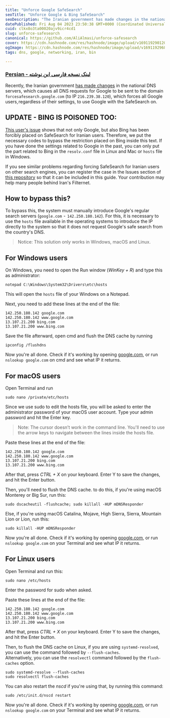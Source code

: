 ```yaml
---
title: "Unforce Google SafeSearch"
seoTitle: "Unforce Google & Bing SafeSearch"
seoDescription: "The Iranian government has made changes in the national DNS servers, which causes all requests for Google to be sent to a "SafeSearch-forced" Google"
datePublished: Fri Aug 04 2023 23:50:38 GMT+0000 (Coordinated Universal Time)
cuid: clkx8o3ta00020ajv9icr4cd1
slug: unforce-safesearch
canonical: https://github.com/AliAlmasi/unforce-safesearch
cover: https://cdn.hashnode.com/res/hashnode/image/upload/v1691192901204/a3914e33-c22f-43e3-ad3c-1bcebc148797.jpeg
ogImage: https://cdn.hashnode.com/res/hashnode/image/upload/v1691192968218/5a549b5e-c4ed-4f52-aaee-9d8e09ea3f4b.jpeg
tags: dns, google, networking, iran, bin

---
```


### [Persian - لینک نسخه فارسی این نوشته](https://fa.note.al1almasi.ir/unforce-safesearch)

Recently, the Iranian government [has made changes](https://digiato-com.translate.goog/article/2022/07/12/safesearch-internet-mobile?_x_tr_sl=fa&_x_tr_tl=en&_x_tr_hl=en&_x_tr_pto=wapp) in the national DNS servers, which causes all DNS requests for Google to be sent to the domain `forcesafesearch.google.com` (to IP `216.239.38.120`), which forces all Google users, regardless of their settings, to use Google with the SafeSearch on.

## UPDATE - BING IS POISONED TOO:

[This user's issue](https://github.com/AliAlmasi/unforce-safesearch/issues/1) shows that not only Google, but also Bing has been forcibly placed on SafeSearch for Iranian users. Therefore, we put the necessary codes to bypass the restriction placed on Bing inside this text. If you have done the settings related to Google in the past, you can only put the part related to Bing in the `resolv.conf` file in Linux and Mac or `hosts` file in Windows.

If you see similar problems regarding forcing SafeSearch for Iranian users on other search engines, you can register the case in the Issues section of [this repository](https://github.com/alialmasi/unforce-safesearch) so that it can be included in this guide. Your contribution may help many people behind Iran's Filternet.

## How to bypass this?

To bypass this, the system must manually introduce Google's regular search servers (`google.com`  -  `142.250.180.142`). For this, it is necessary to use the `hosts` file available in the operating systems to introduce the IP directly to the system so that it does not request Google's safe search from the country's DNS.

> Notice: This solution only works in Windows, macOS and Linux.

## For Windows users

On Windows, you need to open the Run window (*WinKey + R*) and type this as administrator:

```plaintext
notepad C:\Windows\System32\Drivers\etc\hosts
```

This will open the `hosts` file of your Windows on a Notepad.

Next, you need to add these lines at the end of the file:

```plaintext
142.250.180.142 google.com
142.250.180.142 www.google.com
13.107.21.200 bing.com
13.107.21.200 www.bing.com
```

Save the file afterward, open cmd and flush the DNS cache by running

```plaintext
ipconfig /flushdns
```

Now you're all done. Check if it's working by opening [google.com](https://google.com), or run `nslookup google.com` on cmd and see what IP it returns.

## For macOS users

Open Terminal and run

```plaintext
sudo nano /private/etc/hosts
```

Since we use sudo to edit the hosts file, you will be asked to enter the administrator password of your macOS user account. Type your admin password and hit the Enter key.

> Note: The cursor doesn’t work in the command line. You'll need to use the arrow keys to navigate between the lines inside the hosts file.

Paste these lines at the end of the file:

```plaintext
142.250.180.142 google.com
142.250.180.142 www.google.com
13.107.21.200 bing.com
13.107.21.200 www.bing.com
```

After that, press *CTRL + X* on your keyboard. Enter Y to save the changes, and hit the Enter button.

Then, you'll need to flush the DNS cache. to do this, if you're using macOS Monterey or Big Sur, run this:

```plaintext
sudo dscacheutil -flushcache; sudo killall -HUP mDNSResponder
```

Else, if you're using macOS Catalina, Mojave, High Sierra, Sierra, Mountain Lion or Lion, run this:

```plaintext
sudo killall -HUP mDNSResponder
```

Now you're all done. Check if it's working by opening [google.com](https://google.com), or run `nslookup google.com` on your Terminal and see what IP it returns.

## For Linux users

Open Terminal and run this:

```plaintext
sudo nano /etc/hosts
```

Enter the password for sudo when asked.

Paste these lines at the end of the file:

```plaintext
142.250.180.142 google.com
142.250.180.142 www.google.com
13.107.21.200 bing.com
13.107.21.200 www.bing.com
```

After that, press *CTRL + X* on your keyboard. Enter Y to save the changes, and hit the Enter button.

Then, to flush the DNS cache on Linux, if you are using `systemd-resolved`, you can use the command followed by `--flush-caches`.  
Alternatively, you can use the `resolvectl` command followed by the `flush-caches` option.

```plaintext
sudo systemd-resolve --flush-caches
sudo resolvectl flush-caches
```

You can also restart the *nscd* if you're using that, by running this command:

```plaintext
sudo /etc/init.d/nscd restart
```

Now you're all done. Check if it's working by opening [google.com](https://google.com), or run `nslookup google.com` on your Terminal and see what IP it returns.